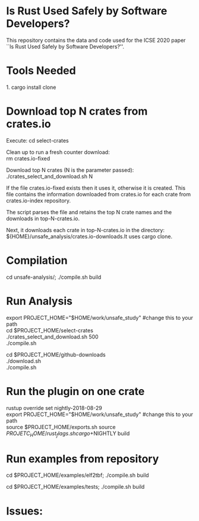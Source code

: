 #  Is Rust Used Safely by Software Developers?

This repository contains the data and code used for the ICSE 2020 paper ``Is Rust Used Safely by Software Developers?''.


<h1>Tools Needed</h1>
1. cargo install clone

<h1>Download top N crates from crates.io</h1>

Execute: cd select-crates

Clean up to run a fresh counter download:<br> rm crates.io-fixed

Download top N crates (N is the parameter passed): <br>
./crates_select_and_download.sh N

If the file crates.io-fixed exists then it uses it, otherwise it is
created. This file contains the information downloaded from crates.io
for each crate from crates.io-index repository.

The script parses the file and retains the top N crate names and the
downloads in top-N-crates.io.

Next, it downloads each crate in top-N-crates.io in the directory:
${HOME}/unsafe_analysis/crates.io-downloads.It uses cargo clone.

<h1>Compilation</h1>

cd unsafe-analysis/; ./compile.sh build <br>

<h1>Run Analysis</h1>
export PROJECT_HOME="$HOME/work/unsafe_study" #change this to your path<br>
cd $PROJECT_HOME/select-crates<br>
./crates_select_and_download.sh 500<br>
./compile.sh<br>

cd $PROJECT_HOME/github-downloads<br>
./download.sh<br>
./compile.sh<br>

<h1>Run the plugin on one crate</h1>

rustup override set nightly-2018-08-29<br>
export PROJECT_HOME="$HOME/work/unsafe_study" #change this to your path<br>
source $PROJECT_HOME/exports.sh
source $PROJETC_HOME/rust_flags.sh
cargo +$NIGHTLY build

<h1>Run examples from repository</h1>

cd $PROJECT_HOME/examples/elf2tbf; ./compile.sh build

cd $PROJECT_HOME/examples/tests; ./compile.sh build

<h1>Issues:</h1> 


